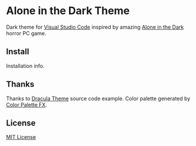 # Alone in the Dark Theme

Dark theme for [Visual Studio Code](http://code.visualstudio.com) inspired by amazing [Alone in the Dark](goo.gl/32Ghc0) horror PC game.

## Install

Installation info.

## Thanks

Thanks to [Dracula Theme](https://draculatheme.com) source code example. Color palette generated by [Color Palette FX](http://www.palettefx.com).

## License

[MIT License](./LICENSE)

